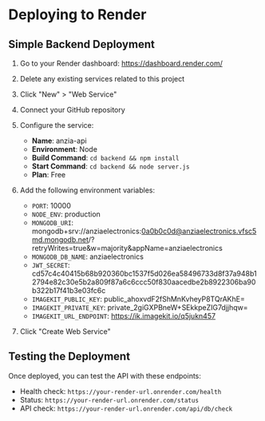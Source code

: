 # Deploying to Render

## Simple Backend Deployment

1. Go to your Render dashboard: https://dashboard.render.com/
2. Delete any existing services related to this project
3. Click "New" > "Web Service"
4. Connect your GitHub repository
5. Configure the service:
   - **Name**: anzia-api
   - **Environment**: Node
   - **Build Command**: `cd backend && npm install`
   - **Start Command**: `cd backend && node server.js`
   - **Plan**: Free

6. Add the following environment variables:
   - `PORT`: 10000
   - `NODE_ENV`: production
   - `MONGODB_URI`: mongodb+srv://anziaelectronics:0a0b0c0d@anziaelectronics.vfsc5md.mongodb.net/?retryWrites=true&w=majority&appName=anziaelectronics
   - `MONGODB_DB_NAME`: anziaelectronics
   - `JWT_SECRET`: cd57c4c40415b68b920360bc1537f5d026ea58496733d8f37a948b12794e82c30e5b2a809f87a6c6ccc50f830aacedbe2b8922306ba90b322b17f41b3e03fc6c
   - `IMAGEKIT_PUBLIC_KEY`: public_ahoxvdF2fShMnKvheyP8TQrAKhE=
   - `IMAGEKIT_PRIVATE_KEY`: private_2giGXPBneW+SEkkpeZIG7djjhqw=
   - `IMAGEKIT_URL_ENDPOINT`: https://ik.imagekit.io/q5jukn457

7. Click "Create Web Service"

## Testing the Deployment

Once deployed, you can test the API with these endpoints:

- Health check: `https://your-render-url.onrender.com/health`
- Status: `https://your-render-url.onrender.com/status`
- API check: `https://your-render-url.onrender.com/api/db/check`